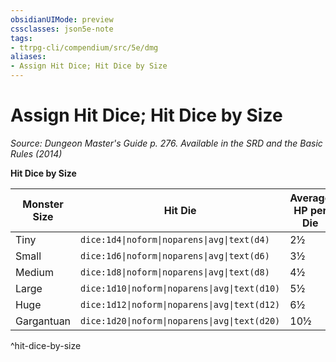 ```yaml
---
obsidianUIMode: preview
cssclasses: json5e-note
tags:
- ttrpg-cli/compendium/src/5e/dmg
aliases:
- Assign Hit Dice; Hit Dice by Size
---
```

# Assign Hit Dice; Hit Dice by Size
*Source: Dungeon Master's Guide p. 276. Available in the <span title='Systems Reference Document (5.1)'>SRD</span> and the Basic Rules (2014)* 

**Hit Dice by Size**

| Monster Size | Hit Die | Average HP per Die |
|--------------|---------|--------------------|
| Tiny | `dice:1d4\|noform\|noparens\|avg\|text(d4)` | 2½ |
| Small | `dice:1d6\|noform\|noparens\|avg\|text(d6)` | 3½ |
| Medium | `dice:1d8\|noform\|noparens\|avg\|text(d8)` | 4½ |
| Large | `dice:1d10\|noform\|noparens\|avg\|text(d10)` | 5½ |
| Huge | `dice:1d12\|noform\|noparens\|avg\|text(d12)` | 6½ |
| Gargantuan | `dice:1d20\|noform\|noparens\|avg\|text(d20)` | 10½ |
^hit-dice-by-size